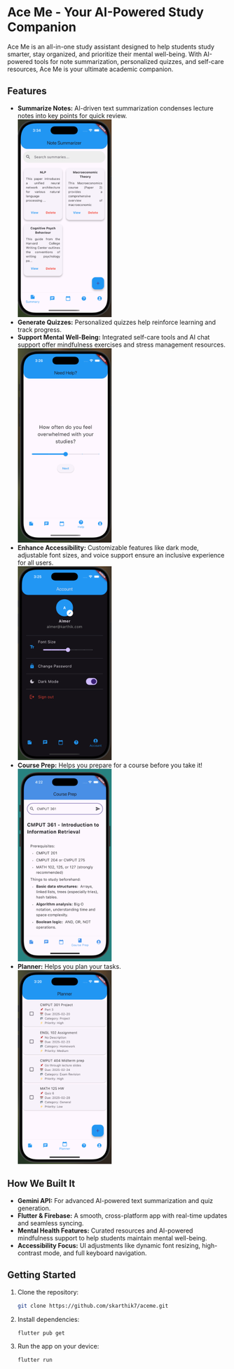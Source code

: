 # Ace Me - Your AI-Powered Study Companion  

Ace Me is an all-in-one study assistant designed to help students study smarter, stay organized, and prioritize their mental well-being. With AI-powered tools for note summarization, personalized quizzes, and self-care resources, Ace Me is your ultimate academic companion.

## Features  
- **Summarize Notes:** AI-driven text summarization condenses lecture notes into key points for quick review.<br />
  <img src="readmePics/summaries.png" width="214">
- **Generate Quizzes:** Personalized quizzes help reinforce learning and track progress. 
- **Support Mental Well-Being:** Integrated self-care tools and AI chat support offer mindfulness exercises and stress management resources.<br />
  <img src="readmePics/mental_health.png" width="214">
- **Enhance Accessibility:** Customizable features like dark mode, adjustable font sizes, and voice support ensure an inclusive experience for all users.<br />
  <img src="readmePics/access.png" width="214">
- **Course Prep:** Helps you prepare for a course before you take it!<br />
  <img src="readmePics/courseprep.png" width="214">
- **Planner:** Helps you plan your tasks.<br />
    <img src="readmePics/planner.png" width="214">

## How We Built It  
- **Gemini API:** For advanced AI-powered text summarization and quiz generation.  
- **Flutter & Firebase:** A smooth, cross-platform app with real-time updates and seamless syncing.  
- **Mental Health Features:** Curated resources and AI-powered mindfulness support to help students maintain mental well-being.  
- **Accessibility Focus:** UI adjustments like dynamic font resizing, high-contrast mode, and full keyboard navigation.

## Getting Started  
1. Clone the repository:  
    ```bash
    git clone https://github.com/skarthik7/aceme.git
    ```
2. Install dependencies:  
    ```bash
    flutter pub get
    ```
3. Run the app on your device:  
    ```bash
    flutter run
    ```
